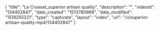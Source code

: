 {
    "title": "Le Crueset_superior artisan quality",
    "description": "",
    "videoid": "134402847",
    "date_created": "1513780969",
    "date_modified": "1519255221",
    "type": "captivate",
    "layout": "video",
    "url": "\/v\/superior-artisan-quality-mp4\/134402847"
}